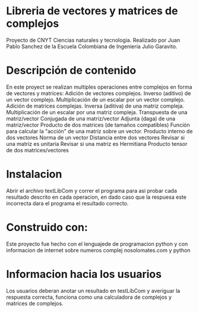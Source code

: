 # Libreria de vectores y matrices de complejos
Proyecto de CNYT Ciencias naturales y tecnologia. Realizado por Juan Pablo Sanchez de la Escuela Colombiana de Ingenieria Julio Garavito.
# Descripción de contenido
En este proyect se realizan multiples operaciones entre complejos en forma de vectores y matrices:
Adición de vectores complejos.
Inverso (aditivo) de un vector complejo.
Multiplicación de un escalar por un vector complejo.
Adición de matrices complejas.
Inversa (aditiva) de una matriz compleja.
Multiplicación de un escalar por una matriz compleja.
Transpuesta de una matriz/vector
Conjugada de una matriz/vector
Adjunta (daga) de una matriz/vector
Producto de dos matrices (de tamaños compatibles)
Función para calcular la "acción" de una matriz sobre un vector.
Producto interno de dos vectores
Norma de un vector
Distancia entre dos vectores
Revisar si una matriz es unitaria
Revisar si una matriz es Hermitiana
Producto tensor de dos matrices/vectores
# Instalacion 
Abrir el archivo  textLibCom  y correr el programa para asi probar cada resultado  descrito en cada operacion, en dado caso que  la respuesa este incorrecta dara el programa el resultado correcto. 
# Construido con:
Este proyecto fue hecho con el lenguajede  de programacion python y con informacion de internet sobre numeros complej
nosolomates.com y python 
# Informacion hacia los usuarios 
Los usuarios deberan anotar un resultado en testLibCom y averiguar la respuesta correcta, funciona como una calculadora de complejos y matrices de complejos.

